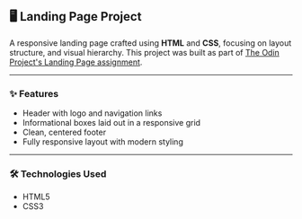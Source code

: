 ## 🖥️ Landing Page Project

A responsive landing page crafted using **HTML** and **CSS**, focusing on layout structure, and visual hierarchy.
This project was built as part of [The Odin Project's Landing Page assignment](https://www.theodinproject.com/lessons/foundations-landing-page).

---

### ✨ Features

- Header with logo and navigation links  
- Informational boxes laid out in a responsive grid  
- Clean, centered footer  
- Fully responsive layout with modern styling

---

### 🛠️ Technologies Used

- HTML5  
- CSS3  
